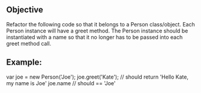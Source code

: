## Objective

Refactor the following code so that it belongs to a Person class/object. Each Person instance will have a greet method. The Person instance should be instantiated with a name so that it no longer has to be passed into each greet method call.

## Example:

var joe = new Person('Joe');
joe.greet('Kate'); // should return 'Hello Kate, my name is Joe'
joe.name           // should == 'Joe'
